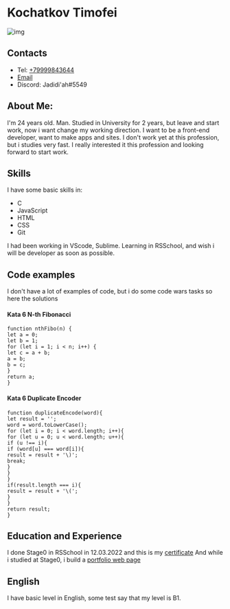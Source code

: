 # __Kochatkov Timofei__
![img](/rsschool-cv/images/6htn2oFOkcA.jpg)
## Contacts 
* Tel: [+79999843644](tel:+79999843644)
* [Email](mailto:tim.kochatkov@gmail.com)
* Discord: Jadidi'ah#5549
## About Me:
I'm 24 years old. Man. Studied in University for 2 years, but leave and start work, now i want change my working direction.
I want to be a front-end developer, want to make apps and sites.
I don't work yet at this profession, but i studies very fast. I really interested it this profession and looking forward to start work.
## Skills
I have some basic skills in:
* C
* JavaScript
* HTML
* CSS
* Git

I had been working in VScode, Sublime.
Learning in RSSchool, and wish i will be developer as soon as possible.
## Code examples
I don't have a lot of examples of code, but i do some code wars tasks so here the solutions 
#### Kata 6 N-th Fibonacci
`function nthFibo(n) {`  
  `let a = 0;`  
  `let b = 1;`  
  `for (let i = 1; i < n; i++) {`  
    `let c = a + b;`  
    `a = b;`  
    `b = c;`  
  `}`  
  `return a;`  
`}`  
#### Kata 6 Duplicate Encoder
`function duplicateEncode(word){`  
  `let result = '';`  
  `word = word.toLowerCase();`  
  `for (let i = 0; i < word.length; i++){`  
    `for (let u = 0; u < word.length; u++){`  
      `if (u !== i){`  
        `if (word[u] === word[i]){`  
          `result = result + '\)';`  
          `break;`  
        `}`  
      `}`  
    `}`  
    `if(result.length === i){`  
      `result = result + '\(';`  
    `}`  
  `}`  
  `return result;`  
`}`  
## Education and Experience
I done Stage0 in RSSchool in 12.03.2022 and this is my [certificate](https://app.rs.school/certificate/pii7pao9)
And while i studied at Stage0, i build a [portfolio web page](https://rolling-scopes-school.github.io/n1ctly-JSFEPRESCHOOL/portfolio) 
## English
I have basic level in English, some test say that my level is B1.

